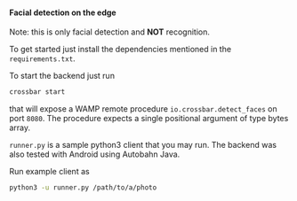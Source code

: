 #### Facial detection on the edge

Note: this is only facial detection and __NOT__ recognition.

To get started just install the dependencies mentioned in the `requirements.txt`.

To start the backend just run
```bash
crossbar start
```
that will expose a WAMP remote procedure `io.crossbar.detect_faces` on port `8080`. The procedure expects a single
positional argument of type bytes array.

`runner.py` is a sample python3 client that you may run. The backend was also tested with
Android using Autobahn Java.

Run example client as
```bash
python3 -u runner.py /path/to/a/photo
```
